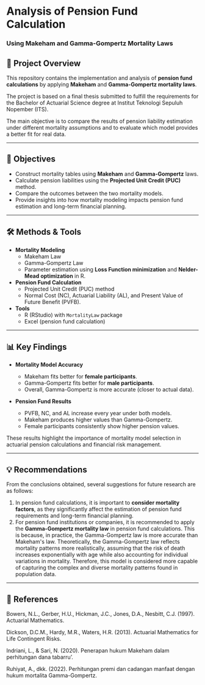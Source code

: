 # Analysis of Pension Fund Calculation 
### Using Makeham and Gamma-Gompertz Mortality Laws

## 📌 Project Overview
This repository contains the implementation and analysis of **pension fund calculations** by applying **Makeham** and **Gamma-Gompertz mortality laws**.  

The project is based on a final thesis submitted to fulfill the requirements for the Bachelor of Actuarial Science degree at Institut Teknologi Sepuluh Nopember (ITS).

The main objective is to compare the results of pension liability estimation under different mortality assumptions and to evaluate which model provides a better fit for real data.

---

## 🎯 Objectives
- Construct mortality tables using **Makeham** and **Gamma-Gompertz** laws.  
- Calculate pension liabilities using the **Projected Unit Credit (PUC)** method.  
- Compare the outcomes between the two mortality models.  
- Provide insights into how mortality modeling impacts pension fund estimation and long-term financial planning.  

---

## 🛠️ Methods & Tools
- **Mortality Modeling**
  - Makeham Law
  - Gamma-Gompertz Law
  - Parameter estimation using **Loss Function minimization** and **Nelder-Mead optimization** in R.
- **Pension Fund Calculation**
  - Projected Unit Credit (PUC) method  
  - Normal Cost (NC), Actuarial Liability (AL), and Present Value of Future Benefit (PVFB).
- **Tools**
  - R (RStudio) with `MortalityLaw` package
  - Excel (pension fund calculation)

---

## 📊 Key Findings
- **Mortality Model Accuracy**
  - Makeham fits better for **female participants**.
  - Gamma-Gompertz fits better for **male participants**.
  - Overall, Gamma-Gompertz is more accurate (closer to actual data).  

- **Pension Fund Results**
  - PVFB, NC, and AL increase every year under both models.
  - Makeham produces higher values than Gamma-Gompertz.
  - Female participants consistently show higher pension values.  

These results highlight the importance of mortality model selection in actuarial pension calculations and financial risk management.  

---

## 💡 Recommendations
From the conclusions obtained, several suggestions for future research are as follows:

1. In pension fund calculations, it is important to **consider mortality factors**, as they significantly affect the estimation of pension fund requirements and long-term financial planning.  
2. For pension fund institutions or companies, it is recommended to apply the **Gamma-Gompertz mortality law** in pension fund calculations. This is because, in practice, the Gamma-Gompertz law is more accurate than Makeham's law. Theoretically, the Gamma-Gompertz law reflects mortality patterns more realistically, assuming that the risk of death increases exponentially with age while also accounting for individual variations in mortality. Therefore, this model is considered more capable of capturing the complex and diverse mortality patterns found in population data.

---

## 📖 References

Bowers, N.L., Gerber, H.U., Hickman, J.C., Jones, D.A., Nesbitt, C.J. (1997). Actuarial Mathematics.

Dickson, D.C.M., Hardy, M.R., Waters, H.R. (2013). Actuarial Mathematics for Life Contingent Risks.

Indriani, L., & Sari, N. (2020). Penerapan hukum Makeham dalam perhitungan dana tabarru’.

Ruhiyat, A., dkk. (2022). Perhitungan premi dan cadangan manfaat dengan hukum mortalita Gamma-Gompertz.
